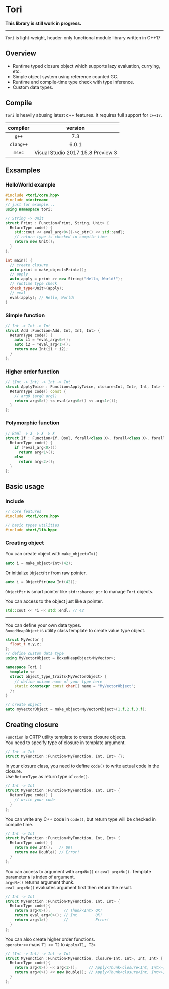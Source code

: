 # Tori

**This library is still work in progress.**  

---

`Tori` is light-weight, header-only functional module library written in C++17

## Overview
- Runtime typed closure object which supports lazy evaluation, currying, etc.
- Simple object system using reference counted GC.
- Runtime and compile-time type check with type inference.
- Custom data types.

## Compile
`Tori` is heavily abusing latest c++ features. It requires full support for `c++17`.  

|compiler|version|  
|:--:|:--:|
| `g++` | 7.3 |  
| `clang++` | 6.0.1 |  
| `msvc`    | Visual Studio 2017 15.8 Preview 3 |  

## Exsamples

### HelloWorld example
```cpp
#include <tori/core.hpp>
#include <iostream>
// just for example...
using namespace tori;

// String -> Unit
struct Print : Function<Print, String, Unit> {
  ReturnType code() {
    std::cout << eval_arg<0>()->c_str() << std::endl;
    // return type is checked in compile time
    return new Unit();
  }
};

int main() {
  // create closure
  auto print = make_object<Print>();
  // apply
  auto apply = print >> new String("Hello, World!");
  // runtime type check
  check_type<Unit>(apply);
  // eval
  eval(apply); // Hello, World!
}
```

### Simple function
```cpp
// Int -> Int -> Int
struct Add :Function<Add, Int, Int, Int> {
  ReturnType code() {
    auto i1 = *eval_arg<0>();
    auto i2 = *eval_arg<1>();
    return new Int(i1 + i2);
  }
};
```

### Higher order function
```cpp
// (Int -> Int) -> Int -> Int
struct ApplyTwice : Function<ApplyTwice, closure<Int, Int>, Int, Int> {
  ReturnType code() const {
    // arg0 (arg0 arg1)
    return arg<0>() << eval(arg<0>() << arg<1>());
  }
};
```

### Polymorphic function
```cpp
// Bool -> X -> X -> X
struct If : Function<If, Bool, forall<class X>, forall<class X>, forall<class X>> {
  ReturnType code() {
    if (*eval_arg<0>())
      return arg<1>();
    else
      return arg<2>();
  }
};
```

## Basic usage
### Include
```cpp
// core features
#include <tori/core.hpp>

// basic types utilities
#include <tori/lib.hpp>
```
### Creating object
You can create object with `make_object<T>()`
```cpp
auto i = make_object<Int>(42);
```
Or initialize `ObjectPtr` from raw pointer.
```cpp
auto i = ObjectPtr(new Int(42));
```
`ObjectPtr` is smart pointer like `std::shared_ptr` to manage `Tori` objects.  

You can access to the object just like a pointer.
```cpp
std::cout << *i << std::endl; // 42
```

---

You can define your own data types.  
`BoxedHeapObject` is utility class template to create value type object.  
```cpp
struct MyVector {
  float_t x,y,z;
};
// define custom data type
using MyVectorObject = BoxedHeapObject<MyVector>;

namespace Tori {
  template <>
  struct object_type_traits<MyVectorObject> {
    // define unique name of your type here
    static constexpr const char[] name = "MyVectorObject";
  };
}

// create object
auto myVectorObject = make_object<MyVectorObject>(1.f,2.f,3.f);
```

## Creating closure
`Function` is CRTP utility template to create closure objects.  
You need to specify type of closure in template argument.  
```cpp
// Int -> Int
struct MyFunction :Function<MyFunction, Int, Int> {};
```
In your closure class, you need to define `code()` to write actual code in the closure.  
Use `ReturnType` as return type of `code()`.
```cpp
// Int -> Int
struct MyFunction :Function<MyFunction, Int, Int> {
  ReturnType code() {
    // write your code
  }
};
```
You can write any C++ code in `code()`, but return type will be checked in compile time.  
```cpp
// Int -> Int
struct MyFunction :Function<MyFunction, Int, Int> {
  ReturnType code() {
    return new Int();   // OK!
    return new Double() // Error!
  }
};
```
You can access to argument with `arg<N>()` or `eval_arg<N>()`. Template parameter `N` is index of argument.  
`arg<N>()` returns argument thunk.  
`eval_arg<N>()` evaluates argument first then return the result.
```cpp
// Int -> Int
struct MyFunction :Function<MyFunction, Int, Int> {
  ReturnType code(){
    return arg<0>();      // Thunk<Int> OK!
    return eval_arg<0>(); // Int        OK!
    return arg<1>()       //            Error!
  }
};
```

You can also create higher order functions.  
`operator<<` maps `T1 << T2` to `Apply<T1, T2>`
```cpp
// (Int -> Int) -> Int -> Int
struct MyFunction :Function<MyFunction, closure<Int, Int>, Int, Int> {
  ReturnType code(){
    return arg<0>() << arg<1>();     // Apply<Thunk<closure<Int, Int>>, Thunk<Int>> OK!
    return arg<0>() << new Double(); // Apply<Thunk<closure<Int, Int>>, Double>     Error!
  }
};
```